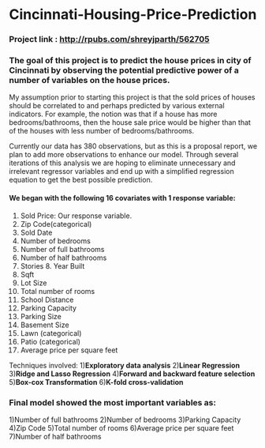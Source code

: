 # Cincinnati-Housing-Price-Prediction

### Project link : http://rpubs.com/shreyjparth/562705

### The goal of this project is to predict the house prices in city of Cincinnati by observing the potential predictive power of a number of variables on the house prices. 

My assumption prior to starting this project is that the sold prices of houses should be correlated to and perhaps predicted by various external indicators. For example, the notion was that if a house has more bedrooms/bathrooms, then the house sale price would be higher than that of the houses with less number of bedrooms/bathrooms.

Currently our data has 380 observations, but as this is a proposal report, we plan to add more observations to enhance our model. Through several iterations of this analysis we are hoping to eliminate unnecessary and irrelevant regressor variables and end up with a simplified regression equation to get the best possible prediction.

#### We began with the following 16 covariates with 1 response variable: 
1. Sold Price: Our response variable. 
2. Zip Code(categorical)
3. Sold Date
4. Number of bedrooms 
5. Number of full bathrooms 
6. Number of half bathrooms 
7. Stories 8. Year Built 
9. Sqft 
10. Lot Size 
11. Total number of rooms 
12. School Distance 
13. Parking Capacity 
14. Parking Size 
15. Basement Size 
16. Lawn (categorical)
17. Patio (categorical)
18. Average price per square feet

Techniques involved:
1)**Exploratory data analysis**
2)**Linear Regression**
3)**Ridge and Lasso Regression**
4)**Forward and backward feature selection**
5)**Box-cox Transformation** 
6)**K-fold cross-validation**

### Final model showed the most important variables as:
1)Number of full bathrooms
2)Number of bedrooms
3)Parking Capacity
4)Zip Code
5)Total number of rooms
6)Average price per square feet
7)Number of half bathrooms 

